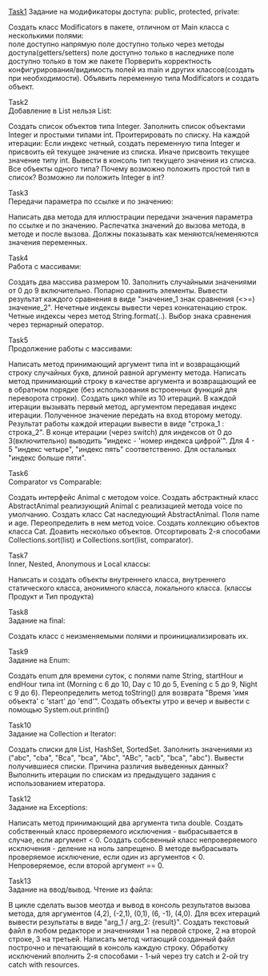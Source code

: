 <a href=/src/com/company/Task1.java>Task1</a>
Задание на модификаторы доступа: public, protected, private:

Создать класс Modificators в пакете, отличном от Main класса с несколькими полями:<br>
	поле доступно напрямую
	поле доступно только через методы доступа(getters/setters)
	поле доступно только в наследнике
	поле доступно только в том же пакете
Порверить корректность конфигурирования/видимость полей из main и других классов(создать при необходимости).
Объявить переменную типа Modificators и создать объект.

Task2<br>
Добавление в List<Integer> нельзя List<int>:
	
Создать список объектов типа Integer.
Заполнить список объектами Integer и простыми типами int.
Проитерировать по списку. На каждой итерации:
	Если индекс четный, создать переменную типа Integer и присвоить ей текущее значение из списка.
	Иначе присвоить текущее значение типу int.
	Вывести в консоль тип текущего значения из списка.
Все объекты одного типа? Почему возможно положить простой тип в список? Возможно ли положить Integer в int?

Task3<br>
Передачи параметра по ссылке и по значению:

Написать два метода для иллюстрации передачи значения параметра по ссылке и по значению.
Распечатка значений до вызова метода, в методе и после вызова.
Должны показывать как меняются/неменяются значения переменных.

Task4<br>
Работа с массивами:

Создать два массива размером 10.
Заполнить случайными значениями от 0 до 9 включительно.
Попарно сравнить элементы.
Вывести результат каждого сравнения в виде "значение_1 знак сравнения (<>=) значение_2".
Нечетные индексы вывести через конкатенацию строк.
Четные индексы через метод String.format(..).
Выбор знака сравнения через тернарный оператор.

Task5<br>
Продолжение работы с массивами:

Написать метод принимающий аргумент типа int и возвращающий строку случайных букв, длиной равной аргументу метода.
Написать метод принимающий строку в качестве аргумента и возвращающий ее в обратном порядке
(без использования встроенных функций для переворота строки).
Создать цикл while из 10 итераций.
В каждой итерации вызывать первый метод, аргументом передавая индекс итерации.
Полученное значение передать на вход второму методу.
Результат работы каждой итерации вывести в виде "строка_1 : строка_2".
В конце итерации (через switch) для индексов от 0 до 3(включительно) выводить "индекс - 'номер индекса цифрой'".
Для 4 - 5 "индекс четыре", "индекс пять" соответственно. Для остальных "индекс больше пяти".

Task6<br>
Comparator vs Comparable:

Создать интерфейс Animal с методом voice.
Создать абстрактный класс AbstractAnimal реализующий Animal с реализацией метода voice по умолчанию.
Создать класс Cat наследующий AbstractAnimal.
Поля name и age.
Переопределить в нем метод voice.
Создать коллекцию объектов класса Cat.
Доавить несколько объектов.
Отсортировать 2-я способами Collections.sort(list) и Collections.sort(list, comparator).

Task7<br>
Inner, Nested, Anonymous и Local классы:

Написать и создать объекты внутреннего класса,
внутреннего статического класса,
анонимного класса,
локального класса.
(классы Продукт и Тип продукта)

Task8<br>
Задание на final:

Создать класс с неизменяемыми полями и проинициализировать их.

Task9<br>
Задание на Enum:

Создать enum для времени суток, с полями name String, startHour и endHour типа int
(Morning с 6 до 10, Day с 10 до 5, Evening с 5 до 9, Night с 9 до 6).
Переопределить метод toString() для возврата "Время 'имя объекта' с 'start' до 'end'".
Создать объекты утро и вечер и вывести с помощью System.out.println()

Task10<br>
Задание на Collection и Iterator:

Создать списки для List, HashSet, SortedSet.
Заполнить значениями из ("abc", "cba", "Bca", "bca", "Abc", "ABc", "acb", "bca", "abc").
Вывести получившиеся списки. Причина различия выведенных данных?
Выполнить итерации по спискам из предыдущего задания с использованием итератора.

Task12<br>
Задание на Exceptions:

Написать метод принимающий два аргумента типа double.
	Создать собственный класс проверяемого исключения - выбрасывается в случае, если аргумент < 0.
	Создать собсвенный класс непроверяемого исключения - деление на ноль запрещено.
	В методе выбрасывать проверяемое исключение, если один из аргументов < 0. Непроверяемое, если второй аргумент == 0.

Task13<br>
Задание на ввод/вывод. Чтение из файла:

В цикле сделать вызов меотда и вывод в консоль результатов вызова метода,
для аргументов (4,2), (-2,1), (0,1), (6, -1), (4,0).
Для всех итераций вывести результаты в виде "arg_1 / arg_2: {result}".
Создать текстовый файл в любом редакторе и значениями 1 на первой строке,
2 на второй строке, 3 на третьей.
Написать метод читающий созданный файл построчно и печатающий в консоль каждую строку.
Обработку исключений вполнить 2-я способами - 1-ый через try catch и 2-ой try catch with resources.
